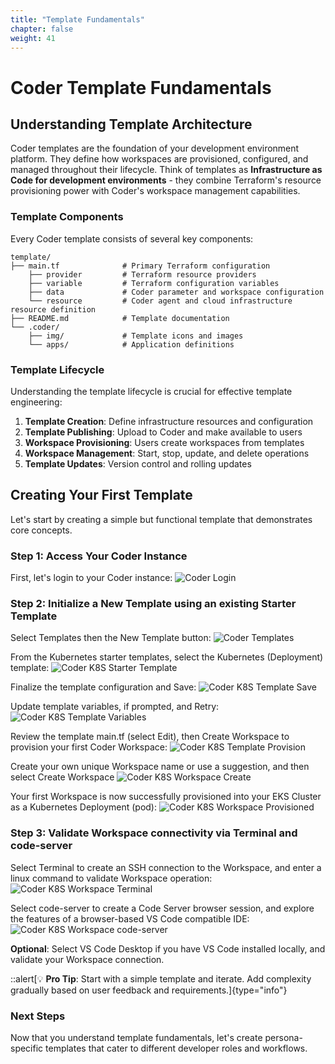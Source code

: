 ```yaml
---
title: "Template Fundamentals"
chapter: false
weight: 41
---
```


# Coder Template Fundamentals

## Understanding Template Architecture

Coder templates are the foundation of your development environment platform. They define how workspaces are provisioned, configured, and managed throughout their lifecycle. Think of templates as **Infrastructure as Code for development environments** - they combine Terraform's resource provisioning power with Coder's workspace management capabilities.

### Template Components

Every Coder template consists of several key components:

```
template/
├── main.tf              # Primary Terraform configuration
    ├── provider         # Terraform resource providers
    ├── variable         # Terraform configuration variables
    ├── data             # Coder parameter and workspace configuration
    └── resource         # Coder agent and cloud infrastructure resource definition
├── README.md            # Template documentation
└── .coder/
    ├── img/             # Template icons and images
    └── apps/            # Application definitions
```

### Template Lifecycle

Understanding the template lifecycle is crucial for effective template engineering:

1. **Template Creation**: Define infrastructure resources and configuration
2. **Template Publishing**: Upload to Coder and make available to users
3. **Workspace Provisioning**: Users create workspaces from templates
4. **Workspace Management**: Start, stop, update, and delete operations
5. **Template Updates**: Version control and rolling updates

## Creating Your First Template

Let's start by creating a simple but functional template that demonstrates core concepts.

### Step 1: Access Your Coder Instance

First, let's login to your Coder instance:
![Coder Login](/static/images/coder-login.png)

### Step 2: Initialize a New Template using an existing Starter Template

Select Templates then the New Template button:
![Coder Templates](/static/images/templates-listing.png)

From the Kubernetes starter templates, select the Kubernetes (Deployment) template:
![Coder K8S Starter Template](/static/images/kubernetes-deployment.png)

Finalize the template configuration and Save:
![Coder K8S Template Save](/static/images/k8s-template-save.png)

Update template variables, if prompted, and Retry:
![Coder K8S Template Variables](/static/images/k8s-template-variables.png)

Review the template main.tf (select Edit), then Create Workspace to provision your first Coder Workspace:
![Coder K8S Template Provision](/static/images/k8s-template-create.png)

Create your own unique Workspace name or use a suggestion, and then select Create Workspace
![Coder K8S Workspace Create](/static/images/K8s-workspace-create.png)

Your first Workspace is now successfully provisioned into your EKS Cluster as a Kubernetes Deployment (pod):
![Coder K8S Workspace Provisioned](/static/images/K8s-workspace-provisioned.png)

### Step 3: Validate Workspace connectivity via Terminal and code-server
Select Terminal to create an SSH connection to the Workspace, and enter a linux command to validate Workspace operation:
![Coder K8S Workspace Terminal](/static/images/k8s-workspace-terminal.png)

Select code-server to create a Code Server browser session, and explore the features of a browser-based VS Code compatible IDE:
![Coder K8S Workspace code-server](/static/images/k8s-workspace-codeserver.png)

**Optional**: Select VS Code Desktop if you have VS Code installed locally, and validate your Workspace connection.

::alert[💡 **Pro Tip**: Start with a simple template and iterate. Add complexity gradually based on user feedback and requirements.]{type="info"}

### Next Steps
Now that you understand template fundamentals, let's create persona-specific templates that cater to different developer roles and workflows.